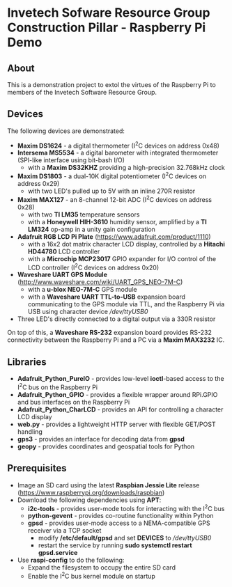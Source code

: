 # Invetech Sofware Resource Group Construction Pillar - Raspberry Pi Demo

## About

This is a demonstration project to extol the virtues of the Raspberry Pi
to members of the Invetech Software Resource Group.

## Devices

The following devices are demonstrated:
* **Maxim DS1624** - a digital thermometer (I<sup>2</sup>C devices on address
  0x48)
* **Intersema MS5534** - a digital barometer with integrated thermometer (SPI-like
  interface using bit-bash I/O)
  * with a **Maxim DS32KHZ** providing a high-precision 32.768kHz clock
* **Maxim DS1803** - a dual-10K digital potentiometer (I<sup>2</sup>C devices on
  address 0x29)
  * with two LED's pulled up to 5V with an inline 270R resistor
* **Maxim MAX127** - an 8-channel 12-bit ADC (I<sup>2</sup>C devices on address
  0x28)
  * with two **TI LM35** temperature sensors
  * with a **Honeywell HIH-3610** humidity sensor, amplified by a **TI LM324**
    op-amp in a unity gain configuration
* **Adafruit RGB LCD Pi Plate** (https://www.adafruit.com/product/1110)
  * with a 16x2 dot matrix character LCD display, controlled by a **Hitachi
    HD44780** LCD controller
  * with a **Microchip MCP23017** GPIO expander for I/O control of the LCD
    controller (I<sup>2</sup>C devices on address 0x20)
* **Waveshare UART GPS Module** (http://www.waveshare.com/wiki/UART_GPS_NEO-7M-C)
  * with a **u-blox NEO-7M-C** GPS module
  * with a **Waveshare UART TTL-to-USB** expansion board communicating to the
    GPS module via TTL, and the Raspberry Pi via USB using character device
    */dev/ttyUSB0*
* Three LED's directly connected to a digital output via a 330R resistor

On top of this, a **Waveshare RS-232** expansion board provides RS-232
connectivity between the Raspberry Pi and a PC via a **Maxim MAX3232** IC.

## Libraries

* **Adafruit_Python_PureIO** - provides low-level **ioctl**-based access to the
  I<sup>2</sup>C bus on the Raspberry Pi
* **Adafruit_Python_GPIO** - provides a flexible wrapper around RPi.GPIO and bus
  interfaces on the Raspberry Pi
* **Adafruit_Python_CharLCD** - provides an API for controlling a character LCD
  display
* **web.py** - provides a lightweight HTTP server with flexible GET/POST handling
* **gps3** - provides an interface for decoding data from **gpsd**
* **geopy** - provides coordinates and geospatial tools for Python

## Prerequisites

* Image an SD card using the latest **Raspbian Jessie Lite** release
  (https://www.raspberrypi.org/downloads/raspbian)
* Download the following dependencies using **APT**:
  * **i2c-tools** - provides user-mode tools for interacting with the
    I<sup>2</sup>C bus
  * **python-gevent** - provides co-routine functionality within Python
  * **gpsd** - provides user-mode access to a NEMA-compatible GPS receiver via
    a TCP socket
    * modify **/etc/default/gpsd** and set **DEVICES** to */dev/ttyUSB0*
    * restart the service by running **sudo systemctl restart gpsd.service**
* Use **raspi-config** to do the following:
  * Expand the filesystem to occupy the entire SD card
  * Enable the I<sup>2</sup>C bus kernel module on startup
